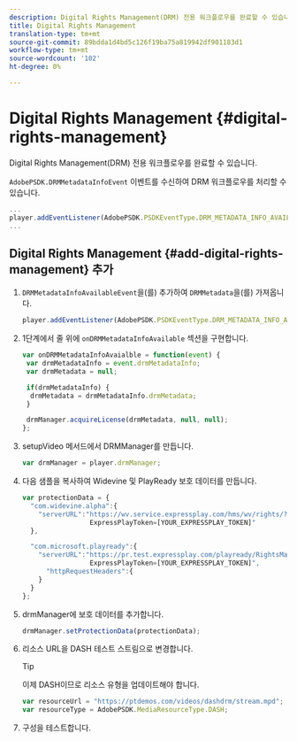 ```yaml
---
description: Digital Rights Management(DRM) 전용 워크플로우를 완료할 수 있습니다.
title: Digital Rights Management
translation-type: tm+mt
source-git-commit: 89bdda1d4bd5c126f19ba75a819942df901183d1
workflow-type: tm+mt
source-wordcount: '102'
ht-degree: 0%

---
```



# Digital Rights Management {#digital-rights-management}

Digital Rights Management(DRM) 전용 워크플로우를 완료할 수 있습니다.

`AdobePSDK.DRMMetadataInfoEvent` 이벤트를 수신하여 DRM 워크플로우를 처리할 수 있습니다.

```js
... 
player.addEventListener(AdobePSDK.PSDKEventType.DRM_METADATA_INFO_AVAILABLE, onDRMMetadataInfoAvailable);
...
```

## Digital Rights Management {#add-digital-rights-management} 추가

1. `DRMMetadataInfoAvailableEvent`을(를) 추가하여 `DRMMetadata`을(를) 가져옵니다.

   ```js
   player.addEventListener(AdobePSDK.PSDKEventType.DRM_METADATA_INFO_AVAILABLE, onDRMMetadataInfoAvaialble);
   ```

1. 1단계에서 줄 위에 `onDRMMetadataInfoAvailable` 섹션을 구현합니다.

   ```js
   var onDRMMetadataInfoAvaialble = function(event) { 
    var drmMetadataInfo = event.drmMetadataInfo; 
    var drmMetadata = null; 
   
    if(drmMetadataInfo) { 
     drmMetadata = drmMetadataInfo.drmMetadata; 
    } 
   
    drmManager.acquireLicense(drmMetadata, null, null); 
   };
   ```

1. setupVideo 메서드에서 DRMManager를 만듭니다.

   ```js
   var drmManager = player.drmManager;
   ```

1. 다음 샘플을 복사하여 Widevine 및 PlayReady 보호 데이터를 만듭니다.

   ```js
   var protectionData = { 
     "com.widevine.alpha":{ 
       "serverURL":"https://wv.service.expressplay.com/hms/wv/rights/? 
                    ExpressPlayToken=[YOUR_EXPRESSPLAY_TOKEN]"  
     }, 
   
     "com.microsoft.playready":{ 
       "serverURL":"https://pr.test.expressplay.com/playready/RightsManager.asmx? 
                    ExpressPlayToken=[YOUR_EXPRESSPLAY_TOKEN]", 
         "httpRequestHeaders":{ 
       } 
     } 
   };
   ```

1. drmManager에 보호 데이터를 추가합니다.

   ```js
   drmManager.setProtectionData(protectionData);
   ```

1. 리소스 URL을 DASH 테스트 스트림으로 변경합니다.

   >[!TIP]
   >
   >이제 DASH이므로 리소스 유형을 업데이트해야 합니다.

   ```js
   var resourceUrl = "https://ptdemos.com/videos/dashdrm/stream.mpd"; 
   var resourceType = AdobePSDK.MediaResourceType.DASH;
   ```

1. 구성을 테스트합니다.